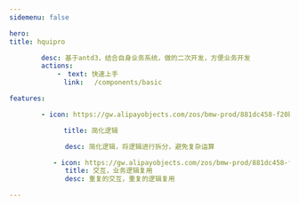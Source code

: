 ```yaml
---
sidemenu: false

hero: 
title: hquipro

        desc: 基于antd3，结合自身业务系统，做的二次开发，方便业务开发
        actions: 
            -　text: 快速上手
            　link: 　/components/basic

features: 

        - icon: https://gw.alipayobjects.com/zos/bmw-prod/881dc458-f20b-407b-947a-95104b5ec82b/k79dm8ih_w144_h144.png

      　　　　 title: 简化逻辑

　　　         desc: 简化逻辑，将逻辑进行拆分，避免复杂运算

           - icon: https://gw.alipayobjects.com/zos/bmw-prod/881dc458-f20b-407b-947a-95104b5ec82b/k79dm8ih_w144_h144.png
              title: 交互，业务逻辑复用
       　　　  desc: 重复的交互，重复的逻辑复用

---
```

